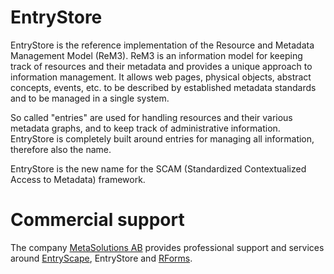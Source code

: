 # EntryStore

EntryStore is the reference implementation of the Resource and Metadata Management Model (ReM3). ReM3 is an information model for keeping track of resources and their metadata and provides a unique approach to information management. It allows web pages, physical objects, abstract concepts, events, etc. to be described by established metadata standards and to be managed in a single system.

So called "entries" are used for handling resources and their various metadata graphs, and to keep track of administrative information. EntryStore is completely built around entries for managing all information, therefore also the name.

EntryStore is the new name for the SCAM (Standardized Contextualized Access to Metadata) framework.

# Commercial support

The company [MetaSolutions AB](http://www.metasolutions.se) provides professional support and services around [EntryScape](http://www.entryscape.com), EntryStore and [RForms](https://bitbucket.org/metasolutions/rforms).
